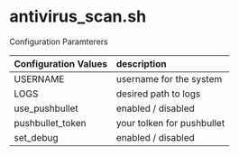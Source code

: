 # antivirus_scan.sh

Configuration Paramterers

Configuration Values | description
:--- | :---
USERNAME | username for the system
LOGS | desired path to logs
use_pushbullet | enabled / disabled
pushbullet_token | your tolken for pushbullet
set_debug | enabled / disabled

